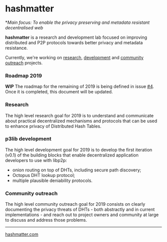 # hashmatter 

**Main focus: *To enable the privacy preserving and metadata resistant decentralised web**

**hashmatter** is a research and development lab focused on improving
distributed and P2P protocols towards better privacy and metadata resistance.

Currently, we're working on [research](https://github.com/gpestana/p2psec), 
[development](https://github.com/hashmatter/p3lib) and 
[community outreach](https://github.com/hashmatter/outreach) projects.

### Roadmap 2019

**WIP** The roadmap for the remaining of 2019 is being defined in issue
[#4](https://github.com/hashmatter/pm/issues/4). Once it is completed, this
document will be updated.

### Research 
The high level research goal for 2019 is to understand and communicate about
practical decentralized mechanisms and protocols that can be used to enhance 
privacy of Distributed Hash Tables. 

### p3lib development
The high level development goal for 2019 is to develop the first iteration
(v0.1) of the building blocks that enable decentralized application developers to
use with libp2p:
 - onion routing on top of DHTs, including secure path discovery;
 - Octopus DHT lookup protocol;
 - multiple plausible deniability protocols.

### Community outreach
The high level community outreach goal for 2019 consists on clearly documenting
the privacy threats of DHTs - both abstractly and in current implementations -
and reach out to project owners and community at large to discuss and address
those problems.

---
[hashmatter.com](https://hashmatter.com)
